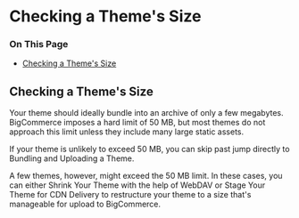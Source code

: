 <h1>Checking a Theme's Size</h1>

<div class="otp" id="no-index">
	<h3> On This Page </h3>
	<ul>
		<li><a href="#checking_checking">Checking a Theme's Size</a></li>
	</ul>
</div>

<a href='#checking_checking' aria-hidden='true' class='block-anchor'  id='checking_checking'><i aria-hidden='true' class='linkify icon'></i></a>

## Checking a Theme's Size

Your theme should ideally bundle into an archive of only a few megabytes. BigCommerce imposes a hard limit of 50 MB, but most themes do not approach this limit unless they include many large static assets.

If your theme is unlikely to exceed 50 MB, you can skip past jump directly to Bundling and Uploading a Theme.

A few themes, however, might exceed the 50 MB limit. In these cases, you can either Shrink Your Theme with the help of WebDAV or Stage Your Theme for CDN Delivery to restructure your theme to a size that's manageable for upload to BigCommerce.

